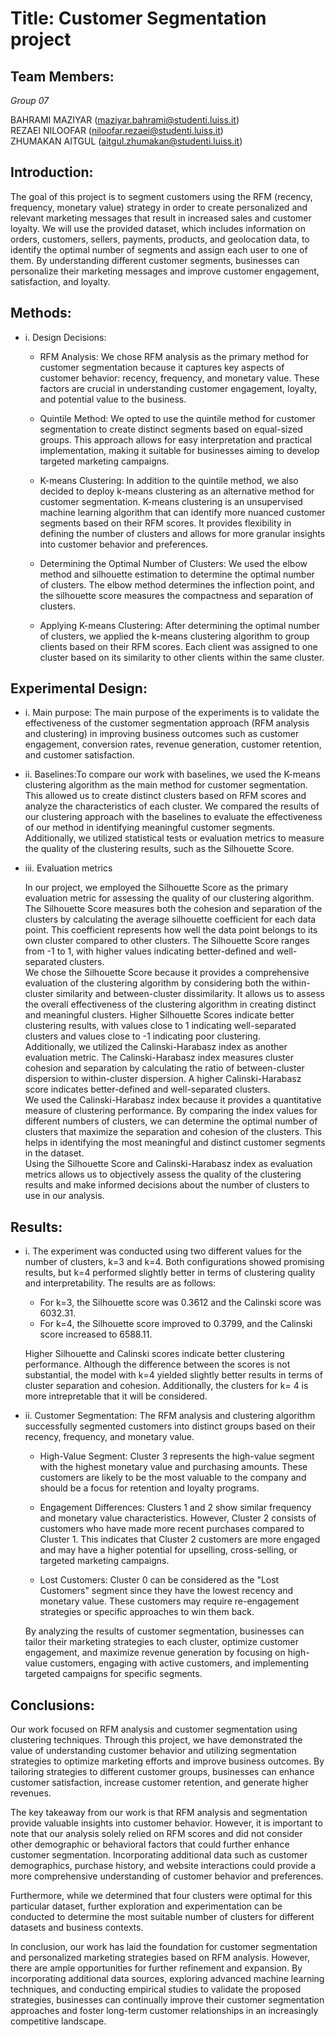 # **Title: Customer Segmentation project**   

 
## **Team Members:**   

*Group 07*     

BAHRAMI MAZIYAR (maziyar.bahrami@studenti.luiss.it)  
REZAEI NILOOFAR (niloofar.rezaei@studenti.luiss.it)  
ZHUMAKAN AITGUL (aitgul.zhumakan@studenti.luiss.it)  


 
## **Introduction:**  
The goal of this project is to segment customers using the RFM (recency, frequency, monetary value) strategy in order to create personalized and relevant marketing messages that result in increased sales and customer loyalty. We will use the provided dataset, which includes information on orders, customers, sellers, payments, products, and geolocation data, to identify the optimal number of segments and assign each user to one of them. By understanding different customer segments, businesses can personalize their marketing messages and improve customer engagement, satisfaction, and loyalty.

## **Methods:**  
  
 
- i. Design Decisions:  

  - RFM Analysis: We chose RFM analysis as the primary method for customer segmentation because it captures key aspects of customer behavior: recency, frequency, and monetary value. These factors are crucial in understanding customer engagement, loyalty, and potential value to the business.  
 
  - Quintile Method: We opted to use the quintile method for customer segmentation to create distinct segments based on equal-sized groups. This approach allows for easy interpretation and practical implementation, making it suitable for businesses aiming to develop targeted marketing campaigns.  

  - K-means Clustering: In addition to the quintile method, we also decided to deploy k-means clustering as an alternative method for customer segmentation. K-means clustering is an unsupervised machine learning algorithm that can identify more nuanced customer segments based on their RFM scores. It provides flexibility in defining the number of clusters and allows for more granular insights into customer behavior and preferences.  

  - Determining the Optimal Number of Clusters: We used the elbow method and silhouette estimation to determine the optimal number of clusters. The elbow method determines the inflection point, and the silhouette score measures the compactness and separation of clusters.  

  - Applying K-means Clustering: After determining the optimal number of clusters, we applied the k-means clustering algorithm to group clients based on their RFM scores. Each client was assigned to one cluster based on its similarity to other clients within the same cluster.  
  
  
## **Experimental Design:**
					
- i. Main purpose: The main purpose of the experiments is to validate the effectiveness of the customer segmentation approach (RFM analysis and clustering) in improving business outcomes such as customer engagement, conversion rates, revenue generation, customer retention, and customer satisfaction.							
- ii.	Baselines:To compare our work with baselines, we used the K-means clustering algorithm as the main method for customer segmentation. This allowed us to create distinct clusters based on RFM scores and analyze the characteristics of each cluster. We compared the results of our clustering approach with the baselines to evaluate the effectiveness of our method in identifying meaningful customer segments. Additionally, we utilized statistical tests or evaluation metrics to measure the quality of the clustering results, such as the Silhouette Score.

- iii. Evaluation metrics  

  In our project, we employed the Silhouette Score as the primary evaluation metric for assessing the quality of our clustering algorithm. The      Silhouette Score measures both the cohesion and separation of the clusters by calculating the average silhouette coefficient for each data point. This coefficient represents how well the data point belongs to its own cluster compared to other clusters. The Silhouette Score ranges from -1 to 1, with higher values indicating better-defined and well-separated clusters.  
  We chose the Silhouette Score because it provides a comprehensive evaluation of the clustering algorithm by considering both the within-cluster similarity and between-cluster dissimilarity. It allows us to assess the overall effectiveness of the clustering algorithm in creating distinct and meaningful clusters. Higher Silhouette Scores indicate better clustering results, with values close to 1 indicating well-separated clusters and values close to -1 indicating poor clustering.  
  Additionally, we utilized the Calinski-Harabasz index as another evaluation metric. The Calinski-Harabasz index measures cluster cohesion and separation by calculating the ratio of between-cluster dispersion to within-cluster dispersion. A higher Calinski-Harabasz score indicates better-defined and well-separated clusters.  
  We used the Calinski-Harabasz index because it provides a quantitative measure of clustering performance. By comparing the index values for different numbers of clusters, we can determine the optimal number of clusters that maximize the separation and cohesion of the clusters. This helps in identifying the most meaningful and distinct customer segments in the dataset.  
  Using the Silhouette Score and Calinski-Harabasz index as evaluation metrics allows us to objectively assess the quality of the clustering results and make informed decisions about the number of clusters to use in our analysis. 
  
     
## **Results:**  
   
   
- i. The experiment was conducted using two different values for the number of clusters, k=3 and k=4. Both configurations showed promising results, but k=4 performed slightly better in terms of clustering quality and interpretability. The results are as follows:  
  - For k=3, the Silhouette score was 0.3612 and the Calinski score was 6032.31.   
  - For k=4, the Silhouette score improved to 0.3799, and the Calinski score increased to 6588.11.
    
  Higher Silhouette and Calinski scores indicate better clustering performance. Although the difference between the scores is not substantial, the     model with k=4 yielded slightly better results in terms of cluster separation and cohesion. Additionally, the clusters for k= 4 is more     intrepretable that it will be considered.

- ii. Customer Segmentation: The RFM analysis and clustering algorithm successfully segmented customers into distinct groups based on their recency, frequency, and monetary value.

  - High-Value Segment: Cluster 3 represents the high-value segment with the highest monetary value and purchasing amounts. These customers are likely to be the most valuable to the company and should be a focus for retention and loyalty programs.

  - Engagement Differences: Clusters 1 and 2 show similar frequency and monetary value characteristics. However, Cluster 2 consists of customers who have made more recent purchases compared to Cluster 1. This indicates that Cluster 2 customers are more engaged and may have a higher potential for upselling, cross-selling, or targeted marketing campaigns.

  - Lost Customers: Cluster 0 can be considered as the "Lost Customers" segment since they have the lowest recency and monetary value. These customers may require re-engagement strategies or specific approaches to win them back.

   By analyzing the results of customer segmentation, businesses can tailor their marketing strategies to each cluster, optimize customer engagement, and maximize revenue generation by focusing on high-value customers, engaging with active customers, and implementing targeted campaigns for specific segments.
  
    
    
## **Conclusions:**

Our work focused on RFM analysis and customer segmentation using clustering techniques. Through this project, we have demonstrated the value of understanding customer behavior and utilizing segmentation strategies to optimize marketing efforts and improve business outcomes. By tailoring strategies to different customer groups, businesses can enhance customer satisfaction, increase customer retention, and generate higher revenues.
  
The key takeaway from our work is that RFM analysis and segmentation provide valuable insights into customer behavior. However, it is important to note that our analysis solely relied on RFM scores and did not consider other demographic or behavioral factors that could further enhance customer segmentation. Incorporating additional data such as customer demographics, purchase history, and website interactions could provide a more comprehensive understanding of customer behavior and preferences.
  
Furthermore, while we determined that four clusters were optimal for this particular dataset, further exploration and experimentation can be conducted to determine the most suitable number of clusters for different datasets and business contexts.  

In conclusion, our work has laid the foundation for customer segmentation and personalized marketing strategies based on RFM analysis. However, there are ample opportunities for further refinement and expansion. By incorporating additional data sources, exploring advanced machine learning techniques, and conducting empirical studies to validate the proposed strategies, businesses can continually improve their customer segmentation approaches and foster long-term customer relationships in an increasingly competitive landscape.






  



				













